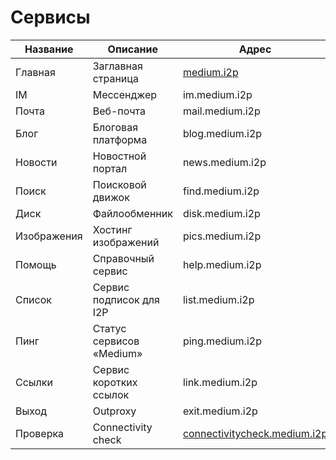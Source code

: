 # Сервисы

| Название   	| Описание                 	| Адрес                      	| Base32 	| Доступность 	|
|------- |----------------------------- |----------------------------- |:---------------:|:-------------:|
| Главная 	| Заглавная страница                   	| [medium.i2p](http://medium.i2p/?i2paddresshelper=dLJzgrK601vSbtNZGQ~R8V0ruRsdeG35gaIdH0RkXzoFioASVww8YociZfrgLsnHmKmMfA46fFv6goHkWYLMcWCDqoNc1X1bUzJwNxGHDcJJ1svKCuMGJDm5Ve~UMkdqEWofeT4tc4F14dJE48ff10jM4Y3Zc1tJCBuXKwtwa~mAdSacDlowXABP3kQ76kpMqQZ6dAithyAi53u-USvTmpK0Lc4uvZsWQL32m~qGMEiNrrlAhHZY2ttPbPUq8ig1bhEoBkN9CEYDdEgH3mw9CNmIhUrQThD9Hp~Wlsvd1x0815U-DDPqQvbwj2KgVRRt4z0uvZ-Ol0gpJwSgXfovVmuGj-PjbzFlfe-oGB-hQWEM~rTvIGdoS09nyWZtzzEQMnOwxv72fEM7HVQbMzSQ3B2UMHDWcXaY~lmQNnXcvNPMZiWA9Qt0ogUdWzDMyz1OvK5hsUPOLEYJMQ7GS272Mx3E6fqGct2EJ20IDIY8MfMVvCzYOK58lvTqeEsAz-fRBQAEAAcAAA==)                   	| [Ссылка](http://mediumsqsqgxwwhioefin4qu2wql4nybk5fff7tgwbg2f6bgkboa.b32.i2p)              	| ![](https://img.shields.io/badge/статус-доступен-success.svg)            	|
| IM   	| Мессенджер             | im.medium.i2p              	| -              	| ![](https://img.shields.io/badge/статус-обновляется-inactive.svg)            	|
| Почта   	| Веб-почта             	| mail.medium.i2p              	| -              	| ![](https://img.shields.io/badge/статус-обновляется-inactive.svg)            	|
| Блог   	| Блоговая платформа               	| blog.medium.i2p              	| -              	| ![](https://img.shields.io/badge/статус-обновляется-inactive.svg)            	|
| Новости   	| Новостной портал               	| news.medium.i2p              	| -              	| ![](https://img.shields.io/badge/статус-обновляется-inactive.svg)            	|
| Поиск   	| Поисковой движок               	| find.medium.i2p              	| -              	| ![](https://img.shields.io/badge/статус-обновляется-inactive.svg)            	|
| Диск   	| Файлообменник                	| disk.medium.i2p              	| -              	| ![](https://img.shields.io/badge/статус-обновляется-inactive.svg)            	|
| Изображения   	| Хостинг изображений               	| pics.medium.i2p              	| -              	| ![](https://img.shields.io/badge/статус-обновляется-inactive.svg)            	|
| Помощь   	| Справочный сервис                	| help.medium.i2p              	| -              	| ![](https://img.shields.io/badge/статус-обновляется-inactive.svg)            	|
| Список   	| Сервис подписок для I2P   	| list.medium.i2p              	| -              	| ![](https://img.shields.io/badge/статус-обновляется-inactive.svg)            	|
| Пинг   	| Статус сервисов «Medium»	| ping.medium.i2p              	| -              	| ![](https://img.shields.io/badge/статус-обновляется-inactive.svg)            	|
| Ссылки   	| Сервис коротких ссылок          	| link.medium.i2p              	| -              	| ![](https://img.shields.io/badge/статус-обновляется-inactive.svg)            	|
| Выход   	| Outproxy                    	| exit.medium.i2p              	| -              	| ![](https://img.shields.io/badge/статус-недоступен-red.svg)            	|
| Проверка  	| Connectivity check          	| [connectivitycheck.medium.i2p](http://connectivitycheck.medium.i2p/?i2paddresshelper=gCrYOUONipDQYmSw-UQKUz5pglDjwt7GW194ozSQGHijxoU7ebN4Ysxcp9v0~GMs~vmMJRivOjvbmiPCRpBlsPlv~o9HtpGH3PsfhIrlz4Kc4xEJ4slyvMdOicOmshVTDQj3iSh8x8It5lSkjeprGZZ5SZ2uDqvxTfWrVu-oWI-E63x4BNQadz9gXSK6tDeNupTeHdzIo9PEFnHQSdphmW-XbL9iWCZdAJPj3BTmEyRwJhrgYJotbFyMu9w506p3VhuImyNDzRCc0XpYJpBR0uWz-Oq9YjtGAG2rfT5ZpfnCqCwN8kkDXgWsPisAXkdkS7w6-Rr0eFq78MhWSNMIStwbA7ZmPnxEkWi8fuSnZ5lxOfkUG2PsY4qD7laP0XGp3U60iqe4Zpf-Wvofi8rtArsZ2gRnAXDaCbbUycL~bQCt953viJMxwVooO8XaDVYl9Y4adqyt0Kd9M1ExI6zntD60gs7b3JhoKybS9WUiBti6KuBbRvIA1KBpXBN4nQufBQAEAAcAAA==) 	| [Ссылка](check3cxx6tkyxh4a2lcfarooflkvjwu7bijzto5iunbudc3snja.b32.i2p)              	| ![](https://img.shields.io/badge/статус-доступен-success.svg)            	|
